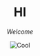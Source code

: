 <html>

<head>
  
 <style>
h1 {text-align: center;}
p {text-align: center;}
</style>
  
<title> awesome website </title>

</head>

<body>
  
  <style>
h1 {text-align: center;}
p {text-align: center;}
</style>

  <h1> <strong>HI</strong> </h1>
  <p> <i>Welcome</i> </p>
  
 ![Cool](https://media.istockphoto.com/photos/very-closeup-view-of-amazing-domestic-pet-in-mirror-round-fashion-is-picture-id1281804798?k=20&m=1281804798&s=612x612&w=0&h=gN9-n0NVMyyQ0GYYoEqPSPCXVZwkCZbRummxgqhxOIU=)
  
</body>

<html>
